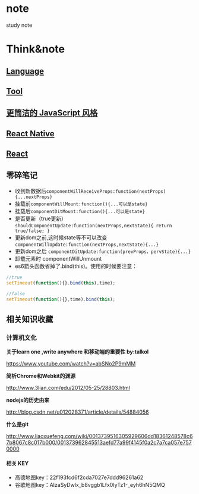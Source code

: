 # note
study note





# Think&note
## [Language](Language.md)
## [Tool](Tool.md)
## [更简洁的 JavaScript 风格](clean-code-js-note.md)
## [React Native ](react-native.md)
## [React](react.md)

## 零碎笔记
- 收到新数据后`componentWillReceiveProps:function(nextProps){...nextProps}`
- 挂载前`componentWillMount:function(){...可以是state}`
- 挂载后`componentDitMount:function(){...可以是state}`
- 是否更新（true更新）`shouldComponentUpdate:function(nextProps,nextState){
  return true/false;
}`
- 更新dom之前,这时候state等不可以改变`componentWillUpdate:function(nextProps,nextState){...}`
- 更新dom之后 `componentDitUpdate:function(prevProps，pervState){...}`
- 卸载元素时 componentWillUnmount
- es6箭头函数省掉了.bind(this)。使用的时候要注意：

```javascript
//true
setTimeout(function(){}.bind(this),time);

//false
setTimeout(function(){},time).bind(this);
```

## 相关知识收藏
### 计算机文化
**关于learn one  ,write anywhere 和移动端的重要性   by:talkol**

https://www.youtube.com/watch?v=abSNo2P9mMM

**简析Chrome和Webkit的渊源**

http://www.3lian.com/edu/2012/05-25/28803.html

**nodejs的历史由来**

http://blog.csdn.net/u012028371/article/details/54884056

**什么是git**

http://www.liaoxuefeng.com/wiki/0013739516305929606dd18361248578c67b8067c8c017b000/001373962845513aefd77a99f4145f0a2c7a7ca057e7570000


#### 相关 KEY
- 高德地图key：22f193fcd6f2cda7027e7ddd96261a62
- 谷歌地图key：AIzaSyDwlx_b8vggb1Lfx0IyTz1-_eyh6hN5QMQ

